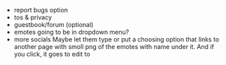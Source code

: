 - report bugs option
- tos & privacy
- guestbook/forum (optional)
- emotes going to be in dropdown menu?
- more socials
Maybe let them type or put a choosing option that links to another page with smoll png of the emotes with name under it. And if you click, it goes to edit to